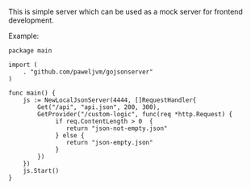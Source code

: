 This is simple server which can be used as a mock server for frontend development.

Example:
```
package main

import (
	. "github.com/paweljvm/gojsonserver"
)

func main() {
	js := NewLocalJsonServer(4444, []RequestHandler{
		Get("/api", "api.json", 200, 300),
		GetProvider("/custom-logic", func(req *http.Request) {
			 if req.ContentLength > 0  {
				return "json-not-empty.json"
			 } else {
				return "json-empty.json"
			 }
		})
	})
	js.Start()
}
```
